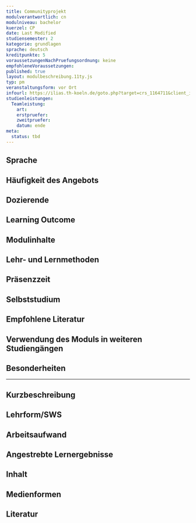 ```yaml
---
title: Communityprojekt
modulverantwortlich: cn
modulniveau: bachelor
kuerzel: CP
date: Last Modified
studiensemester: 2
kategorie: grundlagen
sprache: deutsch
kreditpunkte: 5
voraussetzungenNachPruefungsordnung: keine
empfohleneVoraussetzungen: 
published: true
layout: modulbeschreibung.11ty.js
typ: pm
veranstaltungsform: vor Ort
infourl: https://ilias.th-koeln.de/goto.php?target=crs_1164711&client_id=ILIAS_FH_Koeln
studienleistungen:
  Teamleistung:
    art: 
    erstpruefer: 
    zweitpruefer: 
    datum: ende
meta:
  status: tbd 
---
```


## Sprache

## Häufigkeit des Angebots

## Dozierende

## Learning Outcome

## Modulinhalte

## Lehr- und Lernmethoden

## Präsenzzeit

## Selbststudium

## Empfohlene Literatur

## Verwendung des Moduls in weiteren Studiengängen

## Besonderheiten

---

## Kurzbeschreibung

## Lehrform/SWS

## Arbeitsaufwand

## Angestrebte Lernergebnisse

## Inhalt

## Medienformen

## Literatur
